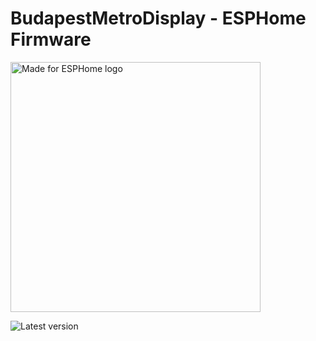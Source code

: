 # BudapestMetroDisplay - ESPHome Firmware

<img src="https://esphome.io/_static/made-for-esphome-black-on-white.png" alt="Made for ESPHome logo" width="400">

![Latest version](https://img.shields.io/badge/dynamic/json?url=https%3A%2F%2Fraw.githubusercontent.com%2Fdenes44%2FBudapestMetroDisplay%2Frefs%2Fheads%2Fmain%2Fesphome%2Ffirmware%2Fmanifest.json&query=%24.version&logo=esphome&label=latest%20version&color=orange&logo=esphome)

